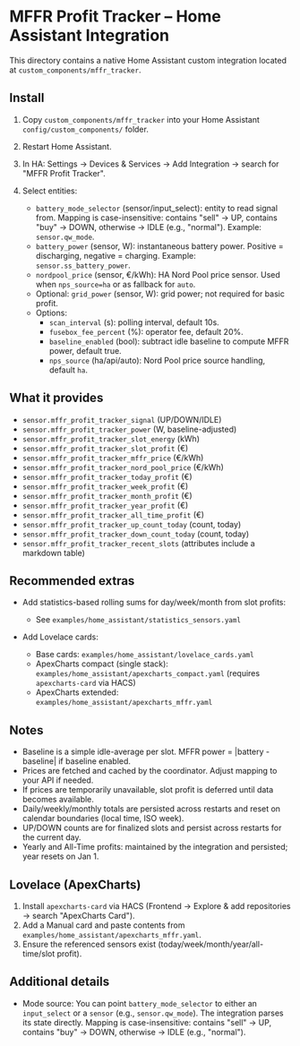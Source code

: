 MFFR Profit Tracker – Home Assistant Integration
================================================

This directory contains a native Home Assistant custom integration located at `custom_components/mffr_tracker`.

Install
-------

1) Copy `custom_components/mffr_tracker` into your Home Assistant `config/custom_components/` folder.

2) Restart Home Assistant.

3) In HA: Settings → Devices & Services → Add Integration → search for "MFFR Profit Tracker".

4) Select entities:
   - `battery_mode_selector` (sensor/input_select): entity to read signal from. Mapping is case-insensitive: contains "sell" → UP, contains "buy" → DOWN, otherwise → IDLE (e.g., "normal"). Example: `sensor.qw_mode`.
   - `battery_power` (sensor, W): instantaneous battery power. Positive = discharging, negative = charging. Example: `sensor.ss_battery_power`.
   - `nordpool_price` (sensor, €/kWh): HA Nord Pool price sensor. Used when `nps_source=ha` or as fallback for `auto`.
   - Optional: `grid_power` (sensor, W): grid power; not required for basic profit.
   - Options:
     - `scan_interval` (s): polling interval, default 10s.
     - `fusebox_fee_percent` (%): operator fee, default 20%.
     - `baseline_enabled` (bool): subtract idle baseline to compute MFFR power, default true.
     - `nps_source` (ha/api/auto): Nord Pool price source handling, default `ha`.

What it provides
----------------

- `sensor.mffr_profit_tracker_signal` (UP/DOWN/IDLE)
- `sensor.mffr_profit_tracker_power` (W, baseline-adjusted)
- `sensor.mffr_profit_tracker_slot_energy` (kWh)
- `sensor.mffr_profit_tracker_slot_profit` (€)
- `sensor.mffr_profit_tracker_mffr_price` (€/kWh)
- `sensor.mffr_profit_tracker_nord_pool_price` (€/kWh)
- `sensor.mffr_profit_tracker_today_profit` (€)
- `sensor.mffr_profit_tracker_week_profit` (€)
- `sensor.mffr_profit_tracker_month_profit` (€)
- `sensor.mffr_profit_tracker_year_profit` (€)
- `sensor.mffr_profit_tracker_all_time_profit` (€)
- `sensor.mffr_profit_tracker_up_count_today` (count, today)
- `sensor.mffr_profit_tracker_down_count_today` (count, today)
- `sensor.mffr_profit_tracker_recent_slots` (attributes include a markdown table)

Recommended extras
------------------

- Add statistics-based rolling sums for day/week/month from slot profits:
  - See `examples/home_assistant/statistics_sensors.yaml`

- Add Lovelace cards:
  - Base cards: `examples/home_assistant/lovelace_cards.yaml`
  - ApexCharts compact (single stack): `examples/home_assistant/apexcharts_compact.yaml` (requires `apexcharts-card` via HACS)
  - ApexCharts extended: `examples/home_assistant/apexcharts_mffr.yaml`

Notes
-----

- Baseline is a simple idle-average per slot. MFFR power = |battery - baseline| if baseline enabled.
- Prices are fetched and cached by the coordinator. Adjust mapping to your API if needed.
- If prices are temporarily unavailable, slot profit is deferred until data becomes available.
- Daily/weekly/monthly totals are persisted across restarts and reset on calendar boundaries (local time, ISO week).
- UP/DOWN counts are for finalized slots and persist across restarts for the current day.
- Yearly and All-Time profits: maintained by the integration and persisted; year resets on Jan 1.

Lovelace (ApexCharts)
---------------------

1) Install `apexcharts-card` via HACS (Frontend → Explore & add repositories → search "ApexCharts Card").
2) Add a Manual card and paste contents from `examples/home_assistant/apexcharts_mffr.yaml`.
3) Ensure the referenced sensors exist (today/week/month/year/all-time/slot profit).

Additional details
------------------

- Mode source: You can point `battery_mode_selector` to either an `input_select` or a `sensor` (e.g., `sensor.qw_mode`). The integration parses its state directly. Mapping is case-insensitive: contains "sell" → UP, contains "buy" → DOWN, otherwise → IDLE (e.g., "normal").
